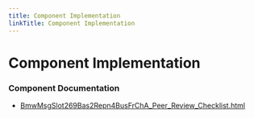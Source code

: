 ```yaml
---
title: Component Implementation
linkTitle: Component Implementation
---
```


# Component Implementation
### Component Documentation

- [BmwMsgSlot269Bas2Repn4BusFrChA_Peer_Review_Checklist.html](doc/BmwMsgSlot269Bas2Repn4BusFrChA_Peer_Review_Checklist.html)

